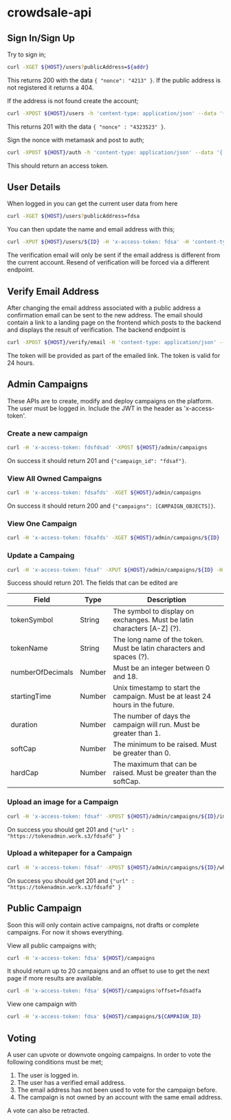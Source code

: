 # crowdsale-api

## Sign In/Sign Up

Try to sign in;
```bash
curl -XGET ${HOST}/users?publicAddress=${addr}
```
This returns 200 with the data `{ "nonce": "4213" }`. If the public address is not registered it returns a 404.

If the address is not found create the account;
```bash
curl -XPOST ${HOST}/users -h 'content-type: application/json' --data '{"publicAddress" : ${addr}}'
```
This returns 201 with the data `{ "nonce" : "4323523" }`.

Sign the nonce with metamask and post to auth;
```bash
curl -XPOST ${HOST}/auth -h 'content-type: application/json' --data '{ "publicAddress" : ${addr}, "signature" : ${sig} }'
```

This should return an access token.

## User Details

When logged in you can get the current user data from here
```bash
curl -XGET ${HOST}/users?publicAddress=fdsa
```

You can then update the name and email address with this;
```bash
curl -XPUT ${HOST}/users/${ID} -H 'x-access-token: fdsa' -H 'content-type: application/json' --data '{"name": "James", "email": "wetter.j@gmail.com" }'
```
The verification email will only be sent if the email address is different from the current account. Resend of verification will be forced via a different endpoint.

## Verify Email Address

After changing the email address associated with a public address a confirmation email can be sent to the new address. The email should contain a link to a landing page on the frontend which posts to the backend and displays the result of verification. The backend endpoint is

```bash
curl -XPOST ${HOST}/verify/email -H 'content-type: application/json' --data '{ "token" : "fdsafds" }'
```

The token will be provided as part of the emailed link. The token is valid for 24 hours.

## Admin Campaigns

These APIs are to create, modify and deploy campaigns on the platform. The user must be logged in. Include the JWT in the header as 'x-access-token'.

### Create a new campaign

```bash
curl -H 'x-access-token: fdsfdsad' -XPOST ${HOST}/admin/campaigns
```

On success it should return 201 and `{"campaign_id": "fdsaf"}`.

### View All Owned Campaigns
```bash
curl -H 'x-access-token: fdsafds' -XGET ${HOST}/admin/campaigns
```

On success it should return 200 and `{"campaigns": [CAMPAIGN_OBJECTS]}`.

### View One Campaign
```bash
curl -H 'x-access-token: fdsafds' -XGET ${HOST}/admin/campaigns/${ID}
```

### Update a Campaing
```bash
curl -H 'x-access-token: fdsaf' -XPUT ${HOST}/admin/campaigns/${ID} -H 'content-type: application/json' --data '{ "tokenSymbol" : "TFT" }'
```

Success should return 201. The fields that can be edited are

| Field | Type | Description |
| --- | --- | --- |
| tokenSymbol | String | The symbol to display on exchanges. Must be latin characters [A-Z] (?). |
| tokenName | String | The long name of the token. Must be latin characters and spaces (?). |
| numberOfDecimals | Number | Must be an integer between 0 and 18. |
| startingTime | Number | Unix timestamp to start the campaign. Must be at least 24 hours in the future. |
| duration | Number | The number of days the campaign will run. Must be greater than 1. |
| softCap | Number | The minimum to be raised. Must be greater than 0. |
| hardCap | Number | The maximum that can be raised. Must be greater than the softCap. |

### Upload an image for a Campaign
```bash
curl -H 'x-access-token: fdsaf' -XPOST ${HOST}/admin/campaigns/${ID}/image
```

On success you should get 201 and `{"url" : "https://tokenadmin.work.s3/fdsafd" }`

### Upload a whitepaper for a Campaign
```bash
curl -H 'x-access-token: fdsaf' -XPOST ${HOST}/admin/campaigns/${ID}/whitepaper
```

On success you should get 201 and `{"url" : "https://tokenadmin.work.s3/fdsafd" }`

## Public Campaign
Soon this will only contain active campaigns, not drafts or complete campaigns. For now it shows everything.

View all public campaigns with;
```bash
curl -H 'x-access-token: fdsa' ${HOST}/campaigns
```

It should return up to 20 campaigns and an offset to use to get the next page if more results are available.
```bash
curl -H 'x-access-token: fdsa' ${HOST}/campaigns?offset=fdsadfa
```

View one campaign with
```bash
curl -H 'x-access-token: fdsa' ${HOST}/campaigns/${CAMPAIGN_ID}
```

## Voting

A user can upvote or downvote ongoing campaigns. In order to vote the following conditions must be met;

1. The user is logged in.
2. The user has a verified email address.
3. The email address has not been used to vote for the campaign before.
4. The campaign is not owned by an account with the same email address.

A vote can also be retracted.
